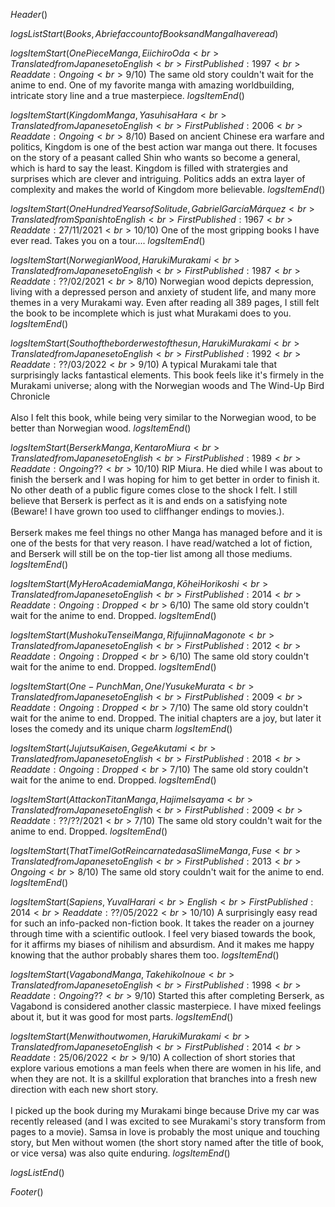 $Header()$

$logsListStart(Books,A brief account of Books and Manga I have read)$

$logsItemStart(One Piece Manga,Eiichiro Oda<br>Translated from Japanese to English<br>First Published: 1997<br>Read date: Ongoing <br>9/10)$
The same old story couldn't wait for the anime to end. One of my favorite manga with amazing worldbuilding, intricate story line and a true masterpiece.
$logsItemEnd()$

$logsItemStart(Kingdom Manga,Yasuhisa Hara<br>Translated from Japanese to English<br>First Published: 2006<br>Read date: Ongoing<br>8/10)$
Based on ancient Chinese era warfare and politics, Kingdom is one of the best action war
manga out there. It focuses on the story of a peasant called Shin who wants so become a
general, which is hard to say the least. Kingdom is filled with stratergies and surprises
which are clever and intriguing. Politics adds an extra layer of complexity and makes the
world of Kingdom more believable.
$logsItemEnd()$

$logsItemStart(One Hundred Years of Solitude,Gabriel García Márquez <br>Translated from Spanish to English <br>First Published: 1967<br>Read date: 27/11/2021<br>10/10)$
One of the most gripping books I have ever read. Takes you on a tour....
$logsItemEnd()$

$logsItemStart(Norwegian Wood,Haruki Murakami<br>Translated from Japanese to English<br>First Published: 1987<br>Read date: ??/02/2021<br>8/10)$
Norwegian wood depicts depression, living with a depressed person and anxiety of student life, and many more themes in a very Murakami way. Even after reading all 389 pages, I still felt the book to be incomplete which is just what Murakami does to you.
$logsItemEnd()$

$logsItemStart(South of the border west of the sun,Haruki Murakami<br>Translated from Japanese to English<br>First Published: 1992<br>Read date: ??/03/2022<br>9/10)$
A typical Murakami tale that surprisingly lacks fantastical elements. This book feels like it's firmely in the Murakami universe; along with the Norwegian woods and The Wind-Up Bird Chronicle
<br><br>
Also I felt this book, while being very similar to the Norwegian wood, to be better than Norwegian wood.
$logsItemEnd()$

$logsItemStart(Berserk Manga,Kentaro Miura<br>Translated from Japanese to English<br>First Published: 1989<br>Read date: Ongoing??<br>10/10)$
RIP Miura. He died while I was about to finish the berserk and I was hoping for him to get better in order to finish it. No other death of a public figure comes close to the shock I felt. I still believe that Berserk is perfect as it is and ends on a satisfying note (Beware! I have grown too used to cliffhanger endings to movies.).
<br><br>
Berserk makes me feel things no other Manga has managed before and it is one of the bests for that very reason. I have read/watched a lot of fiction, and Berserk will still be on the top-tier list among all those mediums.
$logsItemEnd()$

$logsItemStart(My Hero Academia Manga,Kōhei Horikoshi <br>Translated from Japanese to English<br>First Published: 2014<br>Read date: Ongoing : Dropped<br>6/10)$
The same old story couldn't wait for the anime to end. Dropped.
$logsItemEnd()$

$logsItemStart(Mushoku Tensei Manga,Rifujin na Magonote<br>Translated from Japanese to English<br>First Published: 2012<br>Read date: Ongoing : Dropped<br>6/10)$
The same old story couldn't wait for the anime to end. Dropped.
$logsItemEnd()$

$logsItemStart(One-Punch Man,One / Yusuke Murata <br>Translated from Japanese to English<br>First Published: 2009<br>Read date: Ongoing : Dropped<br>7/10)$
The same old story couldn't wait for the anime to end. Dropped. The initial chapters are a joy, but later it loses the comedy and its unique charm
$logsItemEnd()$

$logsItemStart(Jujutsu Kaisen, Gege Akutami<br>Translated from Japanese to English<br>First Published: 2018<br>Read date: Ongoing : Dropped<br>7/10)$
The same old story couldn't wait for the anime to end. Dropped.
$logsItemEnd()$

$logsItemStart(Attack on Titan Manga,Hajime Isayama <br>Translated from Japanese to English<br>First Published: 2009<br>Read date:??/??/2021<br>7/10)$
The same old story couldn't wait for the anime to end. Dropped.
$logsItemEnd()$

$logsItemStart(That Time I Got Reincarnated as a Slime Manga,Fuse<br>Translated from Japanese to English<br>First Published: 2013<br>Ongoing<br>8/10)$
The same old story couldn't wait for the anime to end.
$logsItemEnd()$

$logsItemStart(Sapiens,Yuval Harari<br>English<br>First Published: 2014<br>Read date: ??/05/2022<br>10/10)$
A surprisingly easy read for such an info-packed non-fiction book. It takes the reader on a journey through time with a scientific outlook. I feel very biased towards the book, for it affirms my biases of nihilism and absurdism. And it makes me happy knowing that the author probably shares them too.
$logsItemEnd()$

$logsItemStart(Vagabond Manga,Takehiko Inoue<br>Translated from Japanese to English<br>First Published: 1998<br>Read date: Ongoing??<br>9/10)$
Started this after completing Berserk, as Vagabond is considered another classic masterpiece. I have mixed feelings about it, but it was good for most parts.
$logsItemEnd()$

$logsItemStart(Men without women,Haruki Murakami <br>Translated from Japanese to English<br>First Published: 2014<br>Read date: 25/06/2022<br>9/10)$
A collection of short stories that explore various emotions a man feels when there are women in his life, and when they are not. It is a skillful exploration that branches into a fresh new direction with each new short story.
<br><br>
I picked up the book during my Murakami binge because Drive my car was recently released (and I was excited to see Murakami's story transform from pages to a movie). Samsa in love is probably the most unique and touching story, but Men without women (the short story named after the title of book, or vice versa) was also quite enduring.
$logsItemEnd()$


$logsListEnd()$

$Footer()$